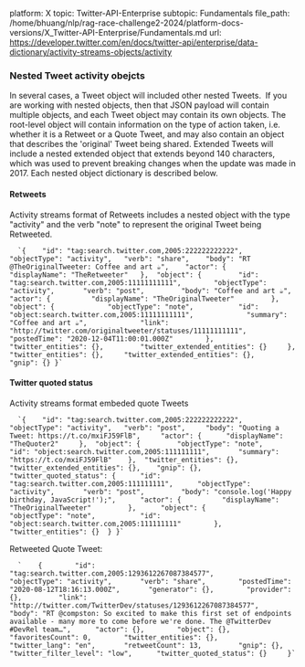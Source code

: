 platform: X
topic: Twitter-API-Enterprise
subtopic: Fundamentals
file_path: /home/bhuang/nlp/rag-race-challenge2-2024/platform-docs-versions/X_Twitter-API-Enterprise/Fundamentals.md
url: https://developer.twitter.com/en/docs/twitter-api/enterprise/data-dictionary/activity-streams-objects/activity


### Nested Tweet activity obejcts

In several cases, a Tweet object will included other nested Tweets.  If you are working with nested objects, then that JSON payload will contain multiple objects, and each Tweet object may contain its own objects. The root-level object will contain information on the type of action taken, i.e. whether it is a Retweet or a Quote Tweet, and may also contain an object that describes the 'original' Tweet being shared. Extended Tweets will include a nested extended object that extends beyond 140 characters, which was used to prevent breaking changes when the update was made in 2017. Each nested object dictionary is described below.

#### Retweets

Activity streams format of Retweets includes a nested object with the type "activity" and the verb "note" to represent the original Tweet being Retweeted.

      `{ 	"id": "tag:search.twitter.com,2005:222222222222", 	"objectType": "activity", 	"verb": "share", 	"body": "RT @TheOriginalTweeter: Coffee and art ☕️", 	"actor": { 		"displayName": "TheRetweeter" 	}, 	"object": { 		"id": "tag:search.twitter.com,2005:11111111111", 		"objectType": "activity", 		"verb": "post", 		"body": "Coffee and art ☕️", 		"actor": { 			"displayName": "TheOriginalTweeter" 		}, 		"object": { 			"objectType": "note", 			"id": "object:search.twitter.com,2005:11111111111", 			"summary": "Coffee and art ☕️", 			"link": "http://twitter.com/originaltweeter/statuses/11111111111", 			"postedTime": "2020-12-04T11:00:01.000Z" 		}, 		"twitter_entities": {}, 		"twitter_extended_entities": {} 	}, 	"twitter_entities": {}, 	"twitter_extended_entities": {}, 	"gnip": {} }`
    

#### Twitter quoted status

Activity streams format embeded quote Tweets

      `{ 	"id": "tag:search.twitter.com,2005:222222222222", 	"objectType": "activity", 	"verb": "post", 	"body": "Quoting a Tweet: https://t.co/mxiFJ59FlB", 	"actor": { 		"displayName": "TheQuoter2" 	}, 	"object": { 		"objectType": "note", 		"id": "object:search.twitter.com,2005:111111111", 		"summary": "https://t.co/mxiFJ59FlB" 	}, 	"twitter_entities": {}, 	"twitter_extended_entities": {}, 	"gnip": {}, 	"twitter_quoted_status": { 		"id": "tag:search.twitter.com,2005:111111111", 		"objectType": "activity", 		"verb": "post", 		"body": "console.log('Happy birthday, JavaScript!');", 		"actor": { 			"displayName": "TheOriginalTweeter" 		}, 		"object": { 			"objectType": "note", 			"id": "object:search.twitter.com,2005:111111111" 		}, 		"twitter_entities": {} 	} }`
    

Retweeted Quote Tweet:

      `    {     	"id": "tag:search.twitter.com,2005:1293612267087384577",     	"objectType": "activity",     	"verb": "share",     	"postedTime": "2020-08-12T18:16:13.000Z",     	"generator": {},     	"provider": {},     	"link": "http://twitter.com/TwitterDev/statuses/1293612267087384577",     	"body": "RT @compston: So excited to make this first set of endpoints available - many more to come before we're done. The @TwitterDev #DevRel team…",     	"actor": {},     	"object": {},     	"favoritesCount": 0,     	"twitter_entities": {},     	"twitter_lang": "en",     	"retweetCount": 13,     	"gnip": {},     	"twitter_filter_level": "low",     	"twitter_quoted_status": {}     }`